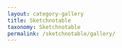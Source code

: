 ```yaml
---
layout: category-gallery
title: Sketchnotable
taxonomy: Sketchnotable
permalink: /sketchnotable/gallery/
---
```

